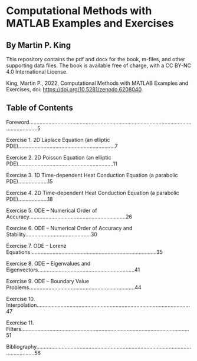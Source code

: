 # Computational Methods with MATLAB Examples and Exercises 
## By Martin P. King

This repository contains the pdf and docx for the book, m-files, and other supporting data files. 
The book is available free of charge, with a CC BY-NC 4.0 International License.

King, Martin P., 2022, Computational Methods with MATLAB Examples and Exercises, doi: https://doi.org/10.5281/zenodo.6208040.

## Table of Contents

Foreword..................................................................................................................................5

Exercise 1. 2D Laplace Equation (an elliptic PDE).................................................................7

Exercise 2. 2D Poisson Equation (an elliptic PDE)................................................................11

Exercise 3. 1D Time-dependent Heat Conduction Equation (a parabolic PDE)....................15

Exercise 4. 2D Time-dependent Heat Conduction Equation (a parabolic PDE)....................18

Exercise 5. ODE – Numerical Order of Accuracy.................................................................26

Exercise 6. ODE – Numerical Order of Accuracy and Stability............................................30

Exercise 7. ODE – Lorenz Equations.....................................................................................35

Exercise 8. ODE – Eigenvalues and Eigenvectors.................................................................41

Exercise 9. ODE – Boundary Value Problems.......................................................................44

Exercise 10. Interpolation.......................................................................................................47

Exercise 11. Filters.................................................................................................................51

Bibliography...........................................................................................................................56

